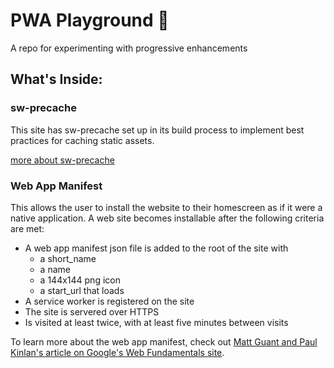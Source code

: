 # PWA Playground 🎉
A repo for experimenting with progressive enhancements

## What's Inside:

### sw-precache
This site has sw-precache set up in its build process to implement best practices for caching static assets. 

[more about sw-precache](https://github.com/GoogleChrome/sw-precache)

### Web App Manifest
This allows the user to install the website to their homescreen as if it were a native application. A web site becomes installable after the following criteria are met:
- A web app manifest json file is added to the root of the site with
  - a short_name 
  - a name
  - a 144x144 png icon
  - a start_url that loads
- A service worker is registered on the site
- The site is servered over HTTPS
- Is visited at least twice, with at least five minutes between visits

To learn more about the web app manifest, check out [Matt Guant and Paul Kinlan's article on Google's Web Fundamentals site](https://www.youtube.com/watch?v=Z4nxxThIDVk). 
